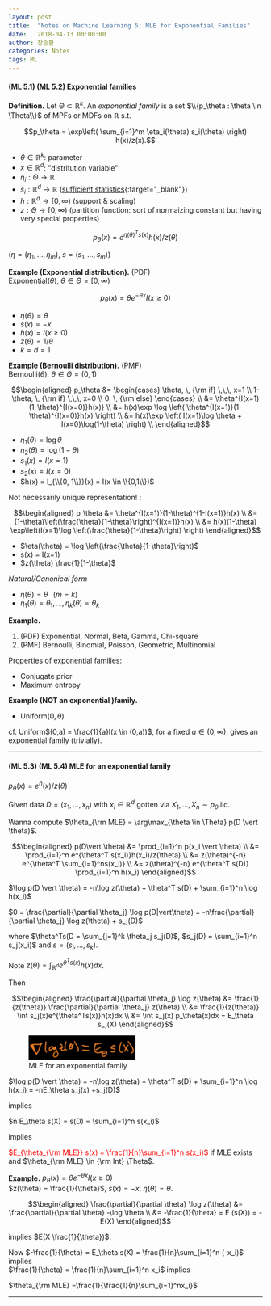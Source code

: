 ```yaml
---
layout: post
title:  "Notes on Machine Learning 5: MLE for Exponential Families"
date:   2018-04-13 00:00:00
author: 장승환
categories: Notes
tags: ML
---
```


#### (ML 5.1) (ML 5.2) Exponential families 

**Definition.** Let $\Theta \subset \mathbb{R}^k$. An *exponential family* is a set $\\{p_\theta : \theta \in \Theta\\}$ of MPFs or MDFs on $\mathbb{R}$ s.t.

$$p_\theta = \exp\left( \sum_{i=1}^m \eta_i(\theta) s_i(\theta)  \right) h(x)/z(x).$$

* $\theta \in \mathbb{R}^k$: parameter
* $x \in \mathbb{R}^d$: "distritution variable"
* $\eta_i : \Theta \rightarrow \mathbb{R}$ 
* $s_i : \mathbb{R}^d \rightarrow \mathbb{R}$ ([sufficient statistics](https://slack-redir.net/link?url=https%3A%2F%2Fonlinecourses.science.psu.edu%2Fstat414%2Fnode%2F244){:target="_blank"}) 
* $h : \mathbb{R}^d \rightarrow [0, \infty)$ (support & scaling)
* $z : \Theta \rightarrow [0, \infty)$ (partition function: sort of normaizing constant but having very special properties)

$$p_\theta(x) = e^{\eta(\theta)^Ts(x)}h(x)/z(\theta)$$

($\eta = (\eta_1, \ldots, \eta_m)$, $s = (s_1, \ldots, s_m)$)

**Example (Exponential distribution).** (PDF)  
Exponential($\theta$), $\theta \in \Theta = [0, \infty)$ 

$$p_\theta(x) = \theta e^{-\theta x}I(x\ge 0)$$

* $\eta(\theta) = \theta$
* $s(x) = -x$
* $h(x) = I(x\ge 0)$
* $z(\theta) = 1/\theta$ 
* $k = d= 1$

**Example (Bernoulli distribution).** (PMF)  
Bernoulli($\theta$), $\theta \in \Theta = (0, 1)$

$$\begin{aligned}
p_\theta &=
\begin{cases}
\theta, \, {\rm if} \,\,\, x=1 \\
1-\theta, \, {\rm if} \,\,\, x=0 \\
0, \, {\rm else}
\end{cases} \\
&= \theta^{I(x=1)(1-\theta)^{I(x=0)}h(x)} \\
&= h(x)\exp \log \left( \theta^{I(x=1)}(1-\theta)^{I(x=0)}h(x) \right) \\
&= h(x)\exp \left( I(x=1)\log \theta + I(x=0)\log(1-\theta) \right) \\
\end{aligned}$$

* $\eta_1(\theta) = \log \theta$
* $\eta_2(\theta) = \log (1-\theta)$
* $s_1(x) = I(x=1)$
* $s_2(x) = I(x=0)$
* $h(x) = I_{\\{0, 1\\}}(x) = I(x \in \\{0,1\\})$

Not necessarily unique representation! :

$$\begin{aligned}
p_\theta &= \theta^{I(x=1)}(1-\theta)^{1-I(x=1)}h(x) \\
&= (1-\theta)\left(\frac{\theta}{1-\theta}\right)^{I(x=1)}h(x) \\
&= h(x)(1-\theta) \exp\left(I(x=1)\log \left(\frac{\theta}{1-\theta}\right) \right)
\end{aligned}$$

* $\eta(\theta) = \log \left(\frac{\theta}{1-\theta}\right)$
* s(x) = I(x=1)
* $z(\theta) \frac{1}{1-\theta}$

*Natural/Canonical form*  
* $\eta(\theta) = \theta$ $\,$ ($m= k$) 
* $\eta_1(\theta) = \theta_1, \ldots, \eta_k(\theta) = \theta_k$

**Example.**
1. (PDF) Exponential, Normal, Beta, Gamma, Chi-square
2. (PMF) Bernoulli, Binomial, Poisson, Geometric, Multinomial

Properties of exponential families:
* Conjugate prior
* Maximum entropy

**Example (NOT an exponential )family.**  
* Uniform$(0, \theta)$

cf. Uniform$(0,a) = \frac{1}{a}I(x \in (0,a))$, for a fixed $a \in (0, \infty)$, gives an exponential family (trivially).

---

#### (ML 5.3) (ML 5.4) MLE for an exponential family

$p_\theta(x) = e^ h(x)/z(\theta)$

Given data $D = (x_1, \ldots, x_n)$ with $x_i \in \mathbb{R}^d$ gotten via $X_1, \ldots, X_n \sim p_\theta$ iid.

Wanna compute $\theta_{\rm MLE} = \arg\max_{\theta \in \Theta} p(D \vert \theta)$.

$$\begin{aligned}
p(D\vert \theta) &= \prod_{i=1}^n p(x_i \vert \theta) \\
&= \prod_{i=1}^n e^{\theta^T s(x_i)}h(x_i)/z(\theta) \\
&= z(\theta)^{-n} e^{\theta^T \sum_{i=1}^ns(x_i)} \\
&= z(\theta)^{-n} e^{\theta^T s(D)} \prod_{i=1}^n h(x_i) 
\end{aligned}$$

$\log p(D \vert \theta) = -n\log z(\theta) + \theta^T s(D) + \sum_{i=1}^n \log h(x_i)$

$0 = \frac{\partial}{\partial \theta_j} \log p(D|vert\theta) 
= -n\frac{\partial}{\partial \theta_j} \log z(\theta) + s_j(D)$

where $\theta^Ts(D = \sum_{j=1}^k \theta_j s_j(D)$, $s_j(D) = \sum_{i=1}^n s_j(x_i)$ and $s=(s_i,\ldots, s_k)$.

Note $z(\theta) = \int_{\mathbb{R}^d} e^{\theta^T s(x)}h(x)dx$.

Then 

$$\begin{aligned}
\frac{\partial}{\partial \theta_j} \log z(\theta) &= \frac{1}{z(\theta)} \frac{\partial}{\partial \theta_j} z(\theta) \\
&= \frac{1}{z(\theta)} \int s_j(x)e^{\theta^Ts(x)}h(x)dx \\
&= \int s_j(x) p_\theta(x)dx = E_\theta s_j(X)
\end{aligned}$$

<figure>
<img src="/assets/pics/mm-ml/mle-exp-fam.png" alt="MLE for an exponential family" style="width: 50%; height: 50%">
<figcaption>MLE for an exponential family
</figcaption>
</figure>

$\log p(D \vert \theta) = -n\log z(\theta) + \theta^T s(D) + \sum_{i=1}^n \log h(x_i) = -nE_\theta s_j(x) +s_j(D)$

implies

$n E_\theta s(X) = s(D) = \sum_{i=1}^n s(x_i)$ 

implies 

<span style="color:red">$E_{\theta_{\rm MLE}} s(x) = \frac{1}{n}\sum_{i=1}^n s(x_i)$</span>
if MLE exists and $\theta_{\rm MLE} \in {\rm Int} \Theta$.

**Example.** $p_\theta(x) = \theta e^{-\theta x} I(x \ge 0)$  
$z(\theta) = \frac{1}{\theta}$, $s(x) = - x$, $\eta(\theta) = \theta$.  

$$\begin{aligned}
\frac{\partial}{\partial \theta} \log z(\theta) &= \frac{\partial}{\partial \theta} -\log \theta \\
&= -\frac{1}{\theta} = E (s(X)) = -E(X)
\end{aligned}$$

implies $E(X \frac{1}{\theta})$.

Now $-\frac{1}{\theta} = E_\theta s(X) = \frac{1}{n}\sum_{i=1}^n (-x_i)$ implies  
$\frac{1}{\theta} = \frac{1}{n}\sum_{i=1}^n x_i$ implies  

$\theta_{\rm MLE} =\frac{1}{\frac{1}{n}\sum_{i=1}^nx_i}$

---